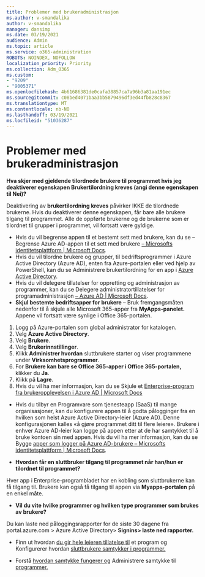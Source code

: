 ```yaml
---
title: Problemer med brukeradministrasjon
ms.author: v-smandalika
author: v-smandalika
manager: dansimp
ms.date: 03/19/2021
audience: Admin
ms.topic: article
ms.service: o365-administration
ROBOTS: NOINDEX, NOFOLLOW
localization_priority: Priority
ms.collection: Adm_O365
ms.custom:
- "9209"
- "9005371"
ms.openlocfilehash: 4b61686381de0cafa38857ca7a96b3a81aa191ec
ms.sourcegitcommit: c08bed4071baa3bb5879496df3ed44fb828c8367
ms.translationtype: MT
ms.contentlocale: nb-NO
ms.lasthandoff: 03/19/2021
ms.locfileid: "51036287"
---
```

# <a name="user-management-issues"></a>Problemer med brukeradministrasjon

**Hva skjer med gjeldende tilordnede brukere til programmet hvis jeg deaktiverer egenskapen Brukertilordning kreves (angi denne egenskapen til Nei)?**

Deaktivering av **brukertilordning kreves** påvirker IKKE de tilordnede brukerne. Hvis du deaktiverer denne egenskapen, får bare alle brukere tilgang til programmet. Alle de oppførte brukerne og de brukerne som er tilordnet til grupper i programmet, vil fortsatt være gyldige.

- Hvis du vil begrense appen til et bestemt sett med brukere, kan du se – Begrense Azure AD-appen til et sett med brukere [– Microsofts identitetsplattform | Microsoft Docs](https://docs.microsoft.com/azure/active-directory/develop/howto-restrict-your-app-to-a-set-of-users#:~:text=Select%20the%20application%20you%20want%2cand%20set%20it%20to%20Yes.).
- Hvis du vil tilordne brukere og grupper, til bedriftsprogrammer i Azure Active Directory (Azure AD), enten fra Azure-portalen eller ved hjelp av PowerShell, kan du se Administrere brukertilordning for en app i [Azure Active Directory](https://docs.microsoft.com/azure/active-directory/manage-apps/assign-user-or-group-access-portal).
- Hvis du vil delegere tillatelser for oppretting og administrasjon av programmer, kan du se Delegere administratortillatelser for programadministrasjon [– Azure AD | Microsoft Docs](https://docs.microsoft.com/azure/active-directory/roles/delegate-app-roles).
- **Skjul bestemte bedriftsapper for brukere** – Bruk fremgangsmåten nedenfor til å skjule alle Microsoft 365-apper fra **MyApps-panelet.** Appene vil fortsatt være synlige i Office 365-portalen.

 1. Logg på Azure-portalen som global administrator for katalogen. 
 2. Velg **Azure Active Directory**. 
 3. Velg **Brukere**. 
 4. Velg **Brukerinnstillinger**. 
 5. Klikk **Administrer hvordan** sluttbrukere starter og viser programmene under **Virksomhetsprogrammer**. 
 6. For **Brukere kan bare se Office 365-apper i Office 365-portalen,** klikker du **Ja**. 
 7. Klikk på **Lagre**. 
 8. Hvis du vil ha mer informasjon, kan du se Skjule et [Enterprise-program fra brukeropplevelsen i Azure AD | Microsoft Docs](https://docs.microsoft.com/azure/active-directory/manage-apps/hide-application-from-user-portal#:~:text=%20Hide%20an%20application%20from%20the%20end%20user,6%20Click%20Properties.%207%20Click%20Save.%20See%20More.)

- Hvis du tilbyr en Programvare som tjenesteapp (SaaS) til mange organisasjoner, kan du konfigurere appen til å godta pålogginger fra en hvilken som helst Azure Active Directory-leier (Azure AD). Denne konfigurasjonen kalles «å gjøre programmet ditt til flere leiere». Brukere i enhver Azure AD-leier kan logge på appen etter at de har samtykket til å bruke kontoen sin med appen. Hvis du vil ha mer informasjon, kan du se Bygge [apper som logger på Azure AD-brukere – Microsofts identitetsplattform | Microsoft Docs](https://docs.microsoft.com/azure/active-directory/develop/howto-convert-app-to-be-multi-tenant).

- **Hvordan får en sluttbruker tilgang til programmet når han/hun er tilordnet til programmet?**

Hver app i Enterprise-programbladet har en kobling som sluttbrukerne kan få tilgang til. Brukere kan også få tilgang til appen via **Myapps-portalen** på en enkel måte.

- **Vil du vite hvilke programmer og hvilken type programmer som brukes av brukere?**

Du kan laste ned påloggingsrapporter for de siste 30 dagene fra portal.azure.com > Azure Active Directory> **Signins> laste ned rapporter.**

- Finn ut hvordan [du gir hele leieren tillatelse til](https://docs.microsoft.com/azure/active-directory/manage-apps/grant-admin-consent) et program og Konfigurerer hvordan [sluttbrukere samtykker i programmer.](https://docs.microsoft.com/azure/active-directory/manage-apps/configure-user-consent)

- Forstå [hvordan samtykke fungerer og](https://docs.microsoft.com/azure/active-directory/develop/v2-permissions-and-consent) Administrere samtykke til [programmer.](https://docs.microsoft.com/azure/active-directory/manage-apps/manage-consent-requests)


